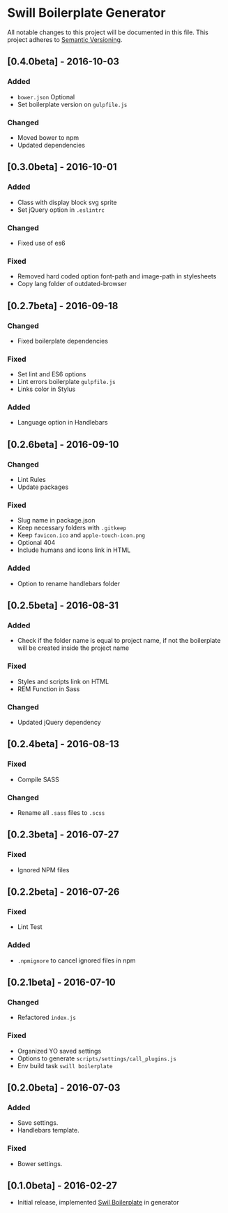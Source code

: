 <!-- http://keepachangelog.com/ -->
# Swill Boilerplate Generator

All notable changes to this project will be documented in this file.
This project adheres to [Semantic Versioning](http://semver.org/).

## [0.4.0beta] - 2016-10-03
### Added
- `bower.json` Optional
- Set boilerplate version on `gulpfile.js`

### Changed
- Moved bower to npm
- Updated dependencies

## [0.3.0beta] - 2016-10-01
### Added
- Class with display block svg sprite
- Set jQuery option in `.eslintrc`

### Changed
- Fixed use of es6

### Fixed
- Removed hard coded option font-path and image-path in stylesheets
- Copy lang folder of outdated-browser

## [0.2.7beta] - 2016-09-18
### Changed
- Fixed boilerplate dependencies

### Fixed
- Set lint and ES6 options
- Lint errors boilerplate `gulpfile.js`
- Links color in Stylus

### Added
- Language option in Handlebars

## [0.2.6beta] - 2016-09-10
### Changed
- Lint Rules
- Update packages

### Fixed
- Slug name in package.json
- Keep necessary folders with `.gitkeep`
- Keep `favicon.ico` and `apple-touch-icon.png`
- Optional 404
- Include humans and icons link in HTML

### Added
- Option to rename handlebars folder

## [0.2.5beta] - 2016-08-31
### Added
- Check if the folder name is equal to project name, if not the boilerplate will be created inside the project name

### Fixed
- Styles and scripts link on HTML
- REM Function in Sass

### Changed
- Updated jQuery dependency

## [0.2.4beta] - 2016-08-13
### Fixed
- Compile SASS

### Changed
- Rename all `.sass` files to `.scss`

## [0.2.3beta] - 2016-07-27
### Fixed
- Ignored NPM files

## [0.2.2beta] - 2016-07-26
### Fixed
- Lint Test

### Added
- `.npmignore` to cancel ignored files in npm

## [0.2.1beta] - 2016-07-10
### Changed
- Refactored `index.js`

### Fixed
- Organized YO saved settings
- Options to generate `scripts/settings/call_plugins.js`
- Env build task `swill boilerplate`

## [0.2.0beta] - 2016-07-03
### Added
- Save settings.
- Handlebars template.

### Fixed
- Bower settings.

## [0.1.0beta] - 2016-02-27
- Initial release, implemented [Swil Boilerplate](https://github.com/tiagoporto/swill-boilerplate) in generator